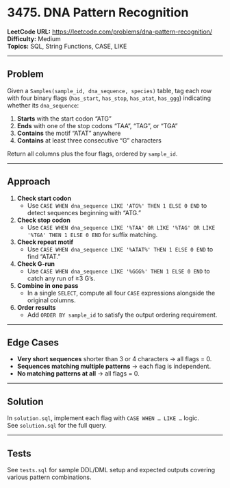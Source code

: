 # 3475. DNA Pattern Recognition

**LeetCode URL:** https://leetcode.com/problems/dna-pattern-recognition/  
**Difficulty:** Medium  
**Topics:** SQL, String Functions, CASE, LIKE

---

## Problem  
Given a `Samples(sample_id, dna_sequence, species)` table, tag each row with four binary flags (`has_start`, `has_stop`, `has_atat`, `has_ggg`) indicating whether its `dna_sequence`:  
1. **Starts** with the start codon “ATG”  
2. **Ends** with one of the stop codons “TAA”, “TAG”, or “TGA”  
3. **Contains** the motif “ATAT” anywhere  
4. **Contains** at least three consecutive “G” characters  

Return all columns plus the four flags, ordered by `sample_id`.

---

## Approach  
1. **Check start codon**  
   - Use `CASE WHEN dna_sequence LIKE 'ATG%' THEN 1 ELSE 0 END` to detect sequences beginning with “ATG.”  
2. **Check stop codon**  
   - Use `CASE WHEN dna_sequence LIKE '%TAA' OR LIKE '%TAG' OR LIKE '%TGA' THEN 1 ELSE 0 END` for suffix matching.  
3. **Check repeat motif**  
   - Use `CASE WHEN dna_sequence LIKE '%ATAT%' THEN 1 ELSE 0 END` to find “ATAT.”  
4. **Check G-run**  
   - Use `CASE WHEN dna_sequence LIKE '%GGG%' THEN 1 ELSE 0 END` to catch any run of ≥3 G’s.  
5. **Combine in one pass**  
   - In a single `SELECT`, compute all four `CASE` expressions alongside the original columns.  
6. **Order results**  
   - Add `ORDER BY sample_id` to satisfy the output ordering requirement.

---

## Edge Cases  
- **Very short sequences** shorter than 3 or 4 characters → all flags = 0.  
- **Sequences matching multiple patterns** → each flag is independent.  
- **No matching patterns at all** → all flags = 0.

---

## Solution  
In `solution.sql`, implement each flag with `CASE WHEN … LIKE …` logic.  
See `solution.sql` for the full query.

---

## Tests  
See `tests.sql` for sample DDL/DML setup and expected outputs covering various pattern combinations.  
